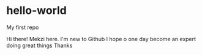 # hello-world
My first repo

Hi there! Mekzi here. I'm new to Github
I hope o one day become an expert doing great things
Thanks
